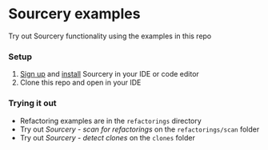 # Sourcery examples

Try out Sourcery functionality using the examples in this repo

### Setup

1. [Sign up](https://sourcery.ai/signup/) and [install](https://sourcery.ai/dashboard/install) Sourcery in your IDE or code editor
2. Clone this repo and open in your IDE

### Trying it out

- Refactoring examples are in the `refactorings` directory
- Try out *Sourcery - scan for refactorings* on the `refactorings/scan` folder
- Try out *Sourcery - detect clones* on the `clones` folder

